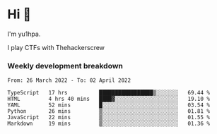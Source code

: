 # Hi 👋

I'm yu1hpa.

I play CTFs with Thehackerscrew

### Weekly development breakdown

<!--START_SECTION:waka-->

```text
From: 26 March 2022 - To: 02 April 2022

TypeScript   17 hrs          █████████████████▒░░░░░░░   69.44 %
HTML         4 hrs 40 mins   ████▓░░░░░░░░░░░░░░░░░░░░   19.10 %
YAML         52 mins         █░░░░░░░░░░░░░░░░░░░░░░░░   03.54 %
Python       26 mins         ▒░░░░░░░░░░░░░░░░░░░░░░░░   01.81 %
JavaScript   22 mins         ▒░░░░░░░░░░░░░░░░░░░░░░░░   01.55 %
Markdown     19 mins         ▒░░░░░░░░░░░░░░░░░░░░░░░░   01.36 %
```

<!--END_SECTION:waka-->

